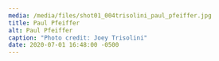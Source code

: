 ```yaml
---
media: /media/files/shot01_004trisolini_paul_pfeiffer.jpg
title: Paul Pfeiffer
alt: Paul Pfeiffer
caption: "Photo credit: Joey Trisolini"
date: 2020-07-01 16:48:00 -0500
---
```

